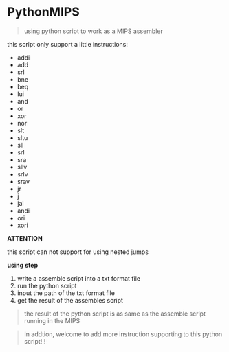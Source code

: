 # PythonMIPS
> using python script to work as a MIPS assembler  

this script only support a little instructions:
- addi
- add 
- srl
- bne
- beq
- lui
- and
- or
- xor
- nor
- slt
- sltu
- sll
- srl
- sra
- sllv
- srlv
- srav
- jr
- j
- jal
- andi
- ori
- xori

**ATTENTION**  

this script can not support for using nested jumps

**using step**
1. write a assemble script into a txt format file
2. run the python script 
3. input the path of the txt format file
4. get the result of the assembles script

> the result of the python script is as same as the assemble script running in the MIPS  

> In addtion, welcome to add more instruction supporting to this python script!!!
